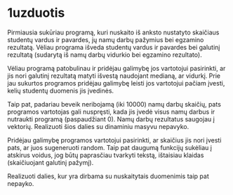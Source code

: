 # 1uzduotis

Pirmiausia sukūriau programą, kuri nuskaito iš anksto nustatyto skaičiaus studentų vardus ir pavardes, jų namų darbų pažymius bei egzamino rezultatą.
Vėliau programa išveda studentų vardus ir pavardes bei galutinį rezultatą (sudarytą iš namų darbų vidurkio bei egzamino rezultato).

Vėliau programą patobulinau ir pridėjau galimybę jos vartotojui pasirinkti, ar jis nori galutinį rezultatą matyti išvestą naudojant medianą, ar vidurkį.
Prie jau sukurtos programos pridėjau galimybę leisti jos vartotojui pačiam įvesti, kelių studentų duomenis jis įvedinės. 

Taip pat, padariau  beveik neribojamą (iki 10000) namų darbų skaičių, pats programos vartotojas gali nuspręsti, kada jis įvedė visus namų darbus ir nutraukti programą (paspaudžiant 0). Namų darbų rezultatus saugojau į vektorių. Realizuoti šios dalies su dinaminiu masyvu nepavyko. 

Pridėjau galimybę programos vartotojui pasirinkti, ar skaičius jis nori įvesti pats, ar juos sugeneruoti random. Taip pat daugumą funkcijų sukėliau į atskirus voidus,  jog būtų paprasčiau tvarkyti tekstą, ištaisiau klaidas (skaičiuojant galutinį pažymį).

Realizuoti dalies, kur yra dirbama su nuskaitytais duomenimis taip pat nepayko.

